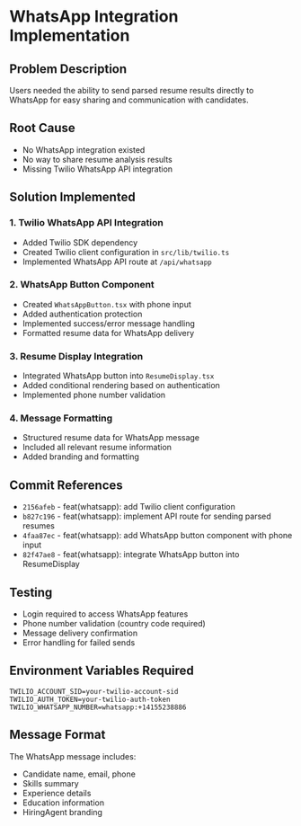 # WhatsApp Integration Implementation

## Problem Description
Users needed the ability to send parsed resume results directly to WhatsApp for easy sharing and communication with candidates.

## Root Cause
- No WhatsApp integration existed
- No way to share resume analysis results
- Missing Twilio WhatsApp API integration

## Solution Implemented

### 1. Twilio WhatsApp API Integration
- Added Twilio SDK dependency
- Created Twilio client configuration in `src/lib/twilio.ts`
- Implemented WhatsApp API route at `/api/whatsapp`

### 2. WhatsApp Button Component
- Created `WhatsAppButton.tsx` with phone input
- Added authentication protection
- Implemented success/error message handling
- Formatted resume data for WhatsApp delivery

### 3. Resume Display Integration
- Integrated WhatsApp button into `ResumeDisplay.tsx`
- Added conditional rendering based on authentication
- Implemented phone number validation

### 4. Message Formatting
- Structured resume data for WhatsApp message
- Included all relevant resume information
- Added branding and formatting

## Commit References
- `2156afeb` - feat(whatsapp): add Twilio client configuration
- `b827c196` - feat(whatsapp): implement API route for sending parsed resumes
- `4faa87ec` - feat(whatsapp): add WhatsApp button component with phone input
- `82f47ae8` - feat(whatsapp): integrate WhatsApp button into ResumeDisplay

## Testing
- Login required to access WhatsApp features
- Phone number validation (country code required)
- Message delivery confirmation
- Error handling for failed sends

## Environment Variables Required
```
TWILIO_ACCOUNT_SID=your-twilio-account-sid
TWILIO_AUTH_TOKEN=your-twilio-auth-token
TWILIO_WHATSAPP_NUMBER=whatsapp:+14155238886
```

## Message Format
The WhatsApp message includes:
- Candidate name, email, phone
- Skills summary
- Experience details
- Education information
- HiringAgent branding